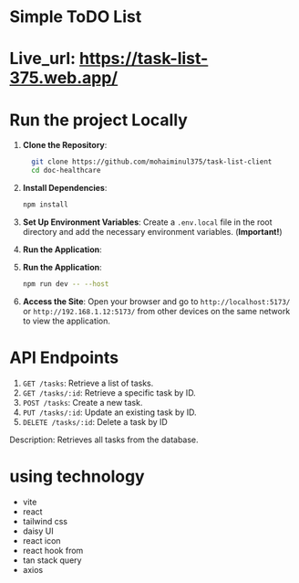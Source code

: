 # Simple ToDO List

# Live_url: https://task-list-375.web.app/

# Run the project Locally

1. **Clone the Repository**:

   ```sh
     git clone https://github.com/mohaiminul375/task-list-client
     cd doc-healthcare
   ```

2. **Install Dependencies**:

   ```sh
   npm install
   ```

3. **Set Up Environment Variables**: Create a `.env.local` file in the root directory and add the necessary environment variables. (**Important!**)

4. **Run the Application**:

5. **Run the Application**:

   ```sh
   npm run dev -- --host
   ```

6. **Access the Site**: Open your browser and go to `http://localhost:5173/` or `http://192.168.1.12:5173/` from other devices on the same network to view the application.

# API Endpoints

1.  `GET /tasks`: Retrieve a list of tasks.
2.  `GET /tasks/:id`: Retrieve a specific task by ID.
3.  `POST /tasks`: Create a new task.
4.  `PUT /tasks/:id`: Update an existing task by ID.
5.  `DELETE /tasks/:id`: Delete a task by ID

Description: Retrieves all tasks from the database.

# using technology

- vite
- react
- tailwind css
- daisy UI
- react icon
- react hook from
- tan stack query
- axios
